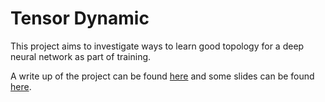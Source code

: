 # Tensor Dynamic
This project aims to investigate ways to learn good topology for a 
deep neural network as part of training.

A write up of the project can be found [here](MRes.pdf) and some slides 
can be found [here](Seminar.pptx).
